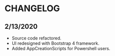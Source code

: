 # CHANGELOG

## 2/13/2020

* Source code refactored.
* UI redesigned with Bootstrap 4 framework.
* Added AppCreationScripts for Powershell users.